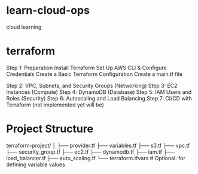 # learn-cloud-ops
cloud learning

# terraform 
Step 1: Preparation
        Install Terraform
        Set Up AWS CLI & Configure Credentials
        Create a Basic Terraform Configuration
        Create a main.tf file

Step 2: VPC, Subnets, and Security Groups (Networking)
Step 3: EC2 Instances (Compute)
Step 4: DynamoDB (Database)
Step 5: IAM Users and Roles (Security)
Step 6: Autoscaling and Load Balancing
Step 7: CI/CD with Terraform (not implemented yet will be)

# Project Structure 
terraform-project/
│
├── provider.tf
├── variables.tf
├── s3.tf
├── vpc.tf
├── security_group.tf
├── ec2.tf
├── dynamodb.tf
├── iam.tf
├── load_balancer.tf
├── auto_scaling.tf
└── terraform.tfvars  # Optional: for defining variable values